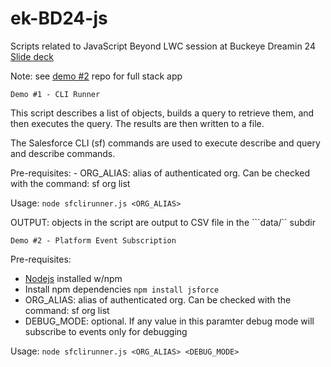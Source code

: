 # ek-BD24-js
Scripts related to JavaScript Beyond LWC session at Buckeye Dreamin 24
[Slide deck](https://github.com/kormco/ek-BD24-js/blob/main/demo-assets/JavaScript%20beyond%20LWC%20-%20Kormos%20-%20Buckeye%20Dreamin%202024.pdf)

Note: see [demo #2](https://github.com/kormco/bd24-demo2) repo for full stack app

```Demo #1 - CLI Runner```

  This script describes a list of objects, builds a query to retrieve them, and then executes the query.
    The results are then written to a file.
    
  The Salesforce CLI (sf) commands are used to execute describe and query and describe commands.


  Pre-requisites:
      - ORG_ALIAS: alias of authenticated org. Can be checked with the command: sf org list 

  Usage: ```node sfclirunner.js <ORG_ALIAS>```
  
  OUTPUT: objects in the script are output to CSV file in the ```data/`` subdir
  
```Demo #2 - Platform Event Subscription```

Pre-requisites:
  - [Nodejs](https://nodejs.org/en) installed w/npm
  - Install npm dependencies
    ```npm install jsforce```
  - ORG_ALIAS: alias of authenticated org. Can be checked with the command: sf org list
  - DEBUG_MODE: optional. If any value in this paramter debug mode will subscribe to events only for debugging


Usage: ```node sfclirunner.js <ORG_ALIAS> <DEBUG_MODE>```
  



